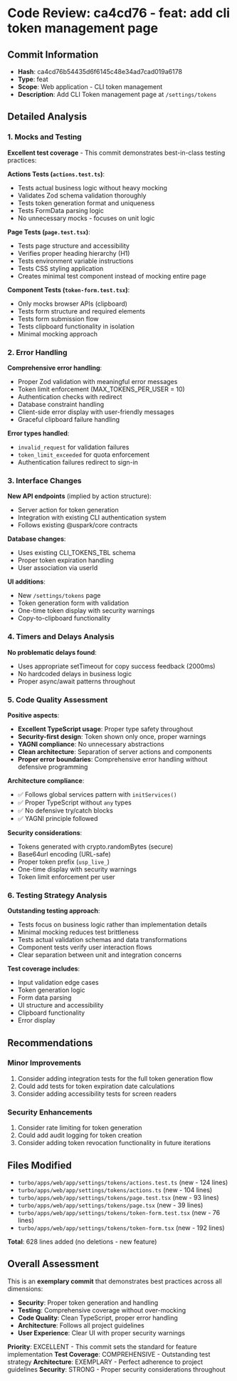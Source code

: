 # Code Review: ca4cd76 - feat: add cli token management page

## Commit Information

- **Hash**: ca4cd76b54435d6f6145c48e34ad7cad019a6178
- **Type**: feat
- **Scope**: Web application - CLI token management
- **Description**: Add CLI Token management page at `/settings/tokens`

## Detailed Analysis

### 1. Mocks and Testing

**Excellent test coverage** - This commit demonstrates best-in-class testing practices:

**Actions Tests (`actions.test.ts`)**:

- Tests actual business logic without heavy mocking
- Validates Zod schema validation thoroughly
- Tests token generation format and uniqueness
- Tests FormData parsing logic
- No unnecessary mocks - focuses on unit logic

**Page Tests (`page.test.tsx`)**:

- Tests page structure and accessibility
- Verifies proper heading hierarchy (H1)
- Tests environment variable instructions
- Tests CSS styling application
- Creates minimal test component instead of mocking entire page

**Component Tests (`token-form.test.tsx`)**:

- Only mocks browser APIs (clipboard)
- Tests form structure and required elements
- Tests form submission flow
- Tests clipboard functionality in isolation
- Minimal mocking approach

### 2. Error Handling

**Comprehensive error handling**:

- Proper Zod validation with meaningful error messages
- Token limit enforcement (MAX_TOKENS_PER_USER = 10)
- Authentication checks with redirect
- Database constraint handling
- Client-side error display with user-friendly messages
- Graceful clipboard failure handling

**Error types handled**:

- `invalid_request` for validation failures
- `token_limit_exceeded` for quota enforcement
- Authentication failures redirect to sign-in

### 3. Interface Changes

**New API endpoints** (implied by action structure):

- Server action for token generation
- Integration with existing CLI authentication system
- Follows existing @uspark/core contracts

**Database changes**:

- Uses existing CLI_TOKENS_TBL schema
- Proper token expiration handling
- User association via userId

**UI additions**:

- New `/settings/tokens` page
- Token generation form with validation
- One-time token display with security warnings
- Copy-to-clipboard functionality

### 4. Timers and Delays Analysis

**No problematic delays found**:

- Uses appropriate setTimeout for copy success feedback (2000ms)
- No hardcoded delays in business logic
- Proper async/await patterns throughout

### 5. Code Quality Assessment

**Positive aspects**:

- **Excellent TypeScript usage**: Proper type safety throughout
- **Security-first design**: Token shown only once, proper warnings
- **YAGNI compliance**: No unnecessary abstractions
- **Clean architecture**: Separation of server actions and components
- **Proper error boundaries**: Comprehensive error handling without defensive programming

**Architecture compliance**:

- ✅ Follows global services pattern with `initServices()`
- ✅ Proper TypeScript without `any` types
- ✅ No defensive try/catch blocks
- ✅ YAGNI principle followed

**Security considerations**:

- Tokens generated with crypto.randomBytes (secure)
- Base64url encoding (URL-safe)
- Proper token prefix (`usp_live_`)
- One-time display with security warnings
- Token limit enforcement per user

### 6. Testing Strategy Analysis

**Outstanding testing approach**:

- Tests focus on business logic rather than implementation details
- Minimal mocking reduces test brittleness
- Tests actual validation schemas and data transformations
- Component tests verify user interaction flows
- Clear separation between unit and integration concerns

**Test coverage includes**:

- Input validation edge cases
- Token generation logic
- Form data parsing
- UI structure and accessibility
- Clipboard functionality
- Error display

## Recommendations

### Minor Improvements

1. Consider adding integration tests for the full token generation flow
2. Could add tests for token expiration date calculations
3. Consider adding accessibility tests for screen readers

### Security Enhancements

1. Consider rate limiting for token generation
2. Could add audit logging for token creation
3. Consider adding token revocation functionality in future iterations

## Files Modified

- `turbo/apps/web/app/settings/tokens/actions.test.ts` (new - 124 lines)
- `turbo/apps/web/app/settings/tokens/actions.ts` (new - 104 lines)
- `turbo/apps/web/app/settings/tokens/page.test.tsx` (new - 93 lines)
- `turbo/apps/web/app/settings/tokens/page.tsx` (new - 39 lines)
- `turbo/apps/web/app/settings/tokens/token-form.test.tsx` (new - 76 lines)
- `turbo/apps/web/app/settings/tokens/token-form.tsx` (new - 192 lines)

**Total**: 628 lines added (no deletions - new feature)

## Overall Assessment

This is an **exemplary commit** that demonstrates best practices across all dimensions:

- **Security**: Proper token generation and handling
- **Testing**: Comprehensive coverage without over-mocking
- **Code Quality**: Clean TypeScript, proper error handling
- **Architecture**: Follows all project guidelines
- **User Experience**: Clear UI with proper security warnings

**Priority**: EXCELLENT - This commit sets the standard for feature implementation
**Test Coverage**: COMPREHENSIVE - Outstanding test strategy
**Architecture**: EXEMPLARY - Perfect adherence to project guidelines
**Security**: STRONG - Proper security considerations throughout
